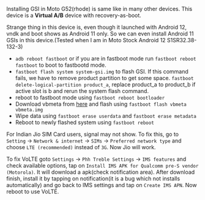 Installing GSI in Moto G52(rhode) is same like in many other devices. This device is a **Virtual A/B** device with recovery-as-boot.

Strange thing in this device is, even though it launched with Android 12, vndk and boot shows as Android 11 only. So we can even install Android 11 GSIs in this device.(Tested when I am in Moto Stock Android 12 S1SR32.38-132-3)

- `adb reboot fastboot` or if you are in fastboot mode run `fastboot reboot fastboot` to boot to fastbootd mode.
- `fastboot flash system system-gsi.img` to flash GSI. If this command fails, we have to remove product partition to get some space. `fastboot delete-logical-partition product_a`, replace product_a to product_b if active slot is b and rerun the system flash command.
- reboot to fastboot mode using `fastboot reboot bootloader`
- Download vbmeta from [here](https://dl.google.com/developers/android/qt/images/gsi/vbmeta.img) and flash using `fastboot flash vbmeta vbmeta.img`
- Wipe data using `fastboot erase userdata` and `fastboot erase metadata`
- Reboot to newly flashed system using `fastboot reboot`

For Indian Jio SIM Card users, signal may not show. To fix this, go to `Setting` -> `Network & internet` -> `SIMs` -> `Preferred network type` and choose `LTE (recommended)` instead of `3G`. Now Jio will work.

To fix VoLTE goto `Settings` -> `Phh Treble Settings` -> `IMS features` and check available options, tap on `Install IMS APK for Qualcomm pre-S vendor (Motorola)`. It will download a apk(check notification area). After download finish, install it by tapping on notification(it is a bug which not installs automatically) and go back to IMS settings and tap on `Create IMS APN`. Now reboot to use VoLTE.